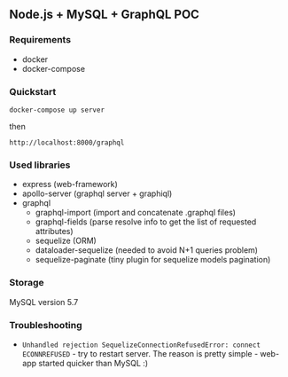 ## Node.js + MySQL + GraphQL POC


### Requirements
- docker
- docker-compose

### Quickstart

`docker-compose up server`

then

`http://localhost:8000/graphql`

### Used libraries
- express (web-framework)
- apollo-server (graphql server + graphiql)
- graphql
  - graphql-import (import and concatenate .graphql files)
  - graphql-fields (parse resolve info to get the list of requested attributes)
  - sequelize (ORM)
  - dataloader-sequelize (needed to avoid N+1 queries problem)
  - sequelize-paginate (tiny plugin for sequelize models pagination)

### Storage
MySQL version 5.7

### Troubleshooting
- `Unhandled rejection SequelizeConnectionRefusedError: connect ECONNREFUSED` - try to restart server. The reason is pretty simple - web-app started quicker than MySQL :)
